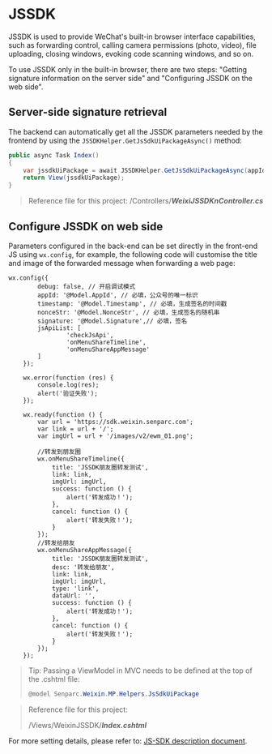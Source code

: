 # JSSDK

JSSDK is used to provide WeChat's built-in browser interface capabilities, such as forwarding control, calling camera permissions (photo, video), file uploading, closing windows, evoking code scanning windows, and so on.

To use JSSDK only in the built-in browser, there are two steps: "Getting signature information on the server side" and "Configuring JSSDK on the web side".

## Server-side signature retrieval

The backend can automatically get all the JSSDK parameters needed by the frontend by using the `JSSDKHelper.GetJsSdkUiPackageAsync()` method:

```cs
public async Task Index()
{
    var jssdkUiPackage = await JSSDKHelper.GetJsSdkUiPackageAsync(appId, appSecret, Request)
    return View(jssdkUiPackage);
}
```

> Reference file for this project:
> /Controllers/**_WeixiJSSDKnController.cs_**

## Configure JSSDK on web side

Parameters configured in the back-end can be set directly in the front-end JS using `wx.config`, for example, the following code will customise the title and image of the forwarded message when forwarding a web page:

```JS
wx.config({
        debug: false, // 开启调试模式
        appId: '@Model.AppId', // 必填，公众号的唯一标识
        timestamp: '@Model.Timestamp', // 必填，生成签名的时间戳
        nonceStr: '@Model.NonceStr', // 必填，生成签名的随机串
        signature: '@Model.Signature',// 必填，签名
        jsApiList: [
                'checkJsApi',
                'onMenuShareTimeline',
                'onMenuShareAppMessage'
        ]
    });

    wx.error(function (res) {
        console.log(res);
        alert('验证失败');
    });

    wx.ready(function () {
        var url = 'https://sdk.weixin.senparc.com';
        var link = url + '/';
        var imgUrl = url + '/images/v2/ewm_01.png';

        //转发到朋友圈
        wx.onMenuShareTimeline({
            title: 'JSSDK朋友圈转发测试',
            link: link,
            imgUrl: imgUrl,
            success: function () {
                alert('转发成功！');
            },
            cancel: function () {
                alert('转发失败！');
            }
        });
        //转发给朋友
        wx.onMenuShareAppMessage({
            title: 'JSSDK朋友圈转发测试',
            desc: '转发给朋友',
            link: link,
            imgUrl: imgUrl,
            type: 'link',
            dataUrl: '',
            success: function () {
                alert('转发成功！');
            },
            cancel: function () {
                alert('转发失败！');
            }
        });
    });
```

> Tip: Passing a ViewModel in MVC needs to be defined at the top of the .cshtml file:
>
> ```cs
> @model Senparc.Weixin.MP.Helpers.JsSdkUiPackage
> ```

> Reference file for this project:
>
> /Views/WeixinJSSDK/**_Index.cshtml_**

For more setting details, please refer to: [JS-SDK description document](https://developers.weixin.qq.com/doc/offiaccount/OA_Web_Apps/JS-SDK.html).
